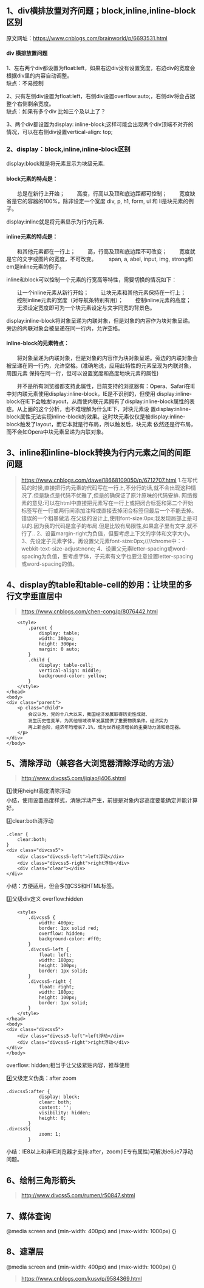 ## 1、div横排放置对齐问题；block,inline,inline-block区别

原文网址：https://www.cnblogs.com/brainworld/p/6693531.html

#### div 横排放置问题
1、左右两个div都设置为float:left，如果右边div没有设置宽度，右边div的宽度会根据div里的内容自动调整。    
缺点：不易控制

2、只有左侧div设置为float:left，右侧div设置overflow:auto;，右侧div将会占据整个右侧剩余宽度。    
缺点：如果有多个div 比如三个及以上了？

3、两个div都设置为display: 
inline-block;这样可能会出现两个div顶端不对齐的情况，可以在右侧div设置vertical-align: top;     


### 2、display：block,inline,inline-block区别      
display:block就是将元素显示为块级元素.

#### block元素的特点是：
　　总是在新行上开始；
　　高度，行高以及顶和底边距都可控制；
　　宽度缺省是它的容器的100%，除非设定一个宽度
  div, p, h1, form, ul 和 li是块元素的例子。

display:inline就是将元素显示为行内元素.

#### inline元素的特点是： 
　　和其他元素都在一行上；
　　高，行高及顶和底边距不可改变；
　　宽度就是它的文字或图片的宽度，不可改变。
　　span, a, abel, input, img, strong和em是inline元素的例子。

inline和block可以控制一个元素的行宽高等特性，需要切换的情况如下：

　　让一个inline元素从新行开始；
　　让块元素和其他元素保持在一行上；
　　控制inline元素的宽度（对导航条特别有用）；
　　控制inline元素的高度；
　　无须设定宽度即可为一个块元素设定与文字同宽的背景色。

display:inline-block将对象呈递为内联对象，但是对象的内容作为块对象呈递。旁边的内联对象会被呈递在同一行内，允许空格。

#### inline-block的元素特点：

　　将对象呈递为内联对象，但是对象的内容作为块对象呈递。旁边的内联对象会被呈递在同一行内，允许空格。(准确地说，应用此特性的元素呈现为内联对象，周围元素
  保持在同一行，但可以设置宽度和高度地块元素的属性)

　　并不是所有浏览器都支持此属性，目前支持的浏览器有：Opera、Safari在IE中对内联元素使用display:inline-block，IE是不识别的，但使用
  display:inline-block在IE下会触发layout，从而使内联元素拥有了display:inline-block属性的表症。从上面的这个分析，也不难理解为什么IE下，对块元素设
  置display:inline-block属性无法实现inline-block的效果。这时块元素仅仅是被display:inline-block触发了layout，而它本就是行布局，所以触发后，块元素
  依然还是行布局，而不会如Opera中块元素呈递为内联对象。

## 3、inline和inline-block转换为行内元素之间的间距问题
>https://www.cnblogs.com/dawei18668109050/p/6712707.html
1.在写代码的时候,直接把行内元素的代码写在一行上,不分行的话,就不会出现这种情况了.但是缺点是代码不优雅了,但是的确保证了原汁原味的代码安排.
  网络搜素的意见:可以在html中直接把元素写在一行上或把闭合标签和第二个开始标签写在一行或两行间添加注释或直接去掉闭合标签但最后一个不能去掉。
错误的一个粗暴做法.在父级的设计上,使用font-size:0px;我发现局部上是可以的.因为我的代码是盒子的布局.但是比较有局限性,如果盒子里有文字,就不行了..
2、设置margin-right为负值，但要考虑上下文的字体和文字大小。
3、先设定子元素字体，再设置父元素font-size:0px;////chrome中：-webkit-text-size-adjust:none;
4、设置父元素letter-spacing或word-spacing为负值，要考虑字体，子元素有文字也要注意设置letter-spacing或word-spacing的值。



## 4、display的table和table-cell的妙用：让块里的多行文字垂直居中
>https://www.cnblogs.com/chen-cong/p/8076442.html
```
    <style>
        .parent {
            display: table;
            width: 300px;
            height: 300px;
            margin: 0 auto;
        }
        .child {
            display: table-cell;
            vertical-align: middle;
            background-color: yellow;
        }
    </style>
</head>
<body>
<div class="parent">
    <p class="child">
        会议认为，党的十八大以来，我国经济发展取得历史性成就、
        发生历史性变革，为其他领域改革发展提供了重要物质条件。经济实力
        再上新台阶，经济年均增长7.1%，成为世界经济增长的主要动力源和稳定器。
    </p>
</div>
</body>
```
## 5、清除浮动（兼容各大浏览器清除浮动的方法）
>http://www.divcss5.com/jiqiao/j406.shtml

1️⃣使用height高度清除浮动    
小结，使用设置高度样式，清除浮动产生，前提是对象内容高度要能确定并能计算好。

2️⃣clear:both清浮动

```
.clear {
    clear:both;
}
<div class="divcss5"> 
    <div class="divcss5-left">left浮动</div> 
    <div class="divcss5-right">right浮动</div> 
    <div class="clear"></div> 
</div>
```    
小结：方便适用，但会多加CSS和HTML标签。

3️⃣父级div定义 overflow:hidden
```
    <style>
        .divcss5 {
            width: 400px;
            border: 1px solid red;
            overflow: hidden;
            background-color: #ff0;
        }
        .divcss5-left {
            float: left;
            width: 180px;
            height: 100px;
            border: 1px solid;
        }
        .divcss5-right {
            float: right;
            width: 180px;
            height: 100px;
            border: 1px solid;
        }
    </style>
</head>
<body>
<div class="divcss5">
    <div class="divcss5-left">left浮动</div>
    <div class="divcss5-right">right浮动</div>
</div>
</body>
```    
overflow: hidden;相当于让父级紧贴内容，推荐使用

4️⃣父级定义伪类：after zoom
```
.divcss5:after {
            display: block;
            clear: both;
            content: '';
            visibility: hidden;
            height: 0;
        }
.divcss5{
            zoom: 1;
        }
```    
小结：IE8以上和非IE浏览器才支持:after，zoom(IE专有属性)可解决ie6,ie7浮动问题。


## 6、绘制三角形箭头
>http://www.divcss5.com/rumen/r50847.shtml

## 7、媒体查询
@media screen and (min-width: 400px) and (max-width: 1000px) {}


## 8、遮罩层
@media screen and (min-width: 400px) and (max-width: 1000px) {}
>https://www.cnblogs.com/kusy/p/9584369.html

